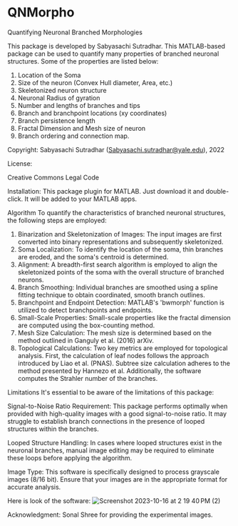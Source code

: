 # QNMorpho
Quantifying Neuronal Branched Morphologies 

This package is developed by Sabyasachi Sutradhar. This MATLAB-based package can be used to quantify many properties of branched neuronal structures. Some of the properties are listed below:
1.	Location of the Soma
2.	Size of the neuron (Convex Hull diameter, Area, etc.)
3.	Skeletonized neuron structure
4.	Neuronal Radius of gyration
5.	Number and lengths of branches and tips
6.	Branch and branchpoint locations (xy coordinates)
7.	Branch persistence length
8.	Fractal Dimension and Mesh size of neuron
9.	Branch ordering and connection map.

Copyright: Sabyasachi Sutradhar (Sabyasachi.sutradhar@yale.edu), 2022

License:

Creative Commons Legal Code

Installation: This package plugin for MATLAB. Just download it and double-click. It will be added to your MATLAB apps.


Algorithm
To quantify the characteristics of branched neuronal structures, the following steps are employed:

1.	Binarization and Skeletonization of Images: The input images are first converted into binary representations and subsequently skeletonized.
2.	Soma Localization: To identify the location of the soma, thin branches are eroded, and the soma's centroid is determined.
3.	Alignment: A breadth-first search algorithm is employed to align the skeletonized points of the soma with the overall structure of branched neurons.
4.	Branch Smoothing: Individual branches are smoothed using a spline fitting technique to obtain coordinated, smooth branch outlines.
5.	Branchpoint and Endpoint Detection: MATLAB's 'bwmorph' function is utilized to detect branchpoints and endpoints.
6.	Small-Scale Properties: Small-scale properties like the fractal dimension are computed using the box-counting method.
7.	Mesh Size Calculation: The mesh size is determined based on the method outlined in Ganguly et al. (2016) arXiv.
8.	Topological Calculations: Two key metrics are employed for topological analysis. First, the calculation of leaf nodes follows the approach introduced by Liao et al. (PNAS). Subtree size calculation adheres to the method presented by Hannezo et al. Additionally, the software computes the Strahler number of the branches.



Limitations
It's essential to be aware of the limitations of this package:

Signal-to-Noise Ratio Requirement: This package performs optimally when provided with high-quality images with a good signal-to-noise ratio. It may struggle to establish branch connections in the presence of looped structures within the branches.

Looped Structure Handling: In cases where looped structures exist in the neuronal branches, manual image editing may be required to eliminate these loops before applying the algorithm.

Image Type: This software is specifically designed to process grayscale images (8/16 bit). Ensure that your images are in the appropriate format for accurate analysis. 

Here is look of the software:
![Screenshot 2023-10-16 at 2 19 40 PM (2)](https://github.com/SabyasachiSutradhar/QNMorpho/assets/49563656/587f6e2a-e2e2-477d-a344-9e4b8441ba07)

Acknowledgment:
Sonal Shree for providing the experimental images.



